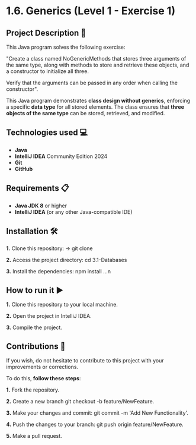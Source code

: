 
# 1.6. Generics (Level 1 - Exercise 1)

## Project Description 📄

This Java program solves the following exercise:

"Create a class named NoGenericMethods that stores three arguments of the same type, along with methods to store and retrieve these objects, and a constructor to initialize all three.

Verify that the arguments can be passed in any order when calling the constructor".

This Java program demonstrates **class design without generics**, enforcing a specific **data type** for all stored elements. The class ensures that **three objects of the same type** can be stored, retrieved, and modified.  


## Technologies used 💻

- **Java**
- **IntelliJ IDEA** Community Edition 2024
- **Git**
- **GitHub**
 

## Requirements 📋

- **Java JDK 8** or higher
- **IntelliJ IDEA** (or any other Java-compatible IDE)

  
## Installation 🛠️

**1.** Clone this repository: -> git clone

**2.** Access the project directory: cd 3.1-Databases

**3.** Install the dependencies: npm install …n 


## How to run it ▶️

**1.** Clone this repository to your local machine.

**2.** Open the project in IntelliJ IDEA.

**3.** Compile the project.


## Contributions 🤝

If you wish, do not hesitate to contribute to this project with your improvements or corrections.

To do this, **follow these steps**:

**1.** Fork the repository.

**2.** Create a new branch git checkout -b feature/NewFeature.

**3.** Make your changes and commit: git commit -m 'Add New Functionality'.

**4.** Push the changes to your branch: git push origin feature/NewFeature.

**5.** Make a pull request.
